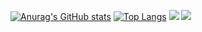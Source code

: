 
[![Anurag's GitHub stats](https://github-readme-stats.vercel.app/api?username=ryuichi3811&show_icons=true)](https://github.com/ryuichi3811)
[![Top Langs](https://github-readme-stats.vercel.app/api/top-langs/?username=ryuichi3811&layout=compact)](https://github.com/ryuichi3811)
[![](http://github-profile-summary-cards.vercel.app/api/cards/productive-time?username=ryuichi3811&utcOffset=9)](https://github.com/ryuichi3811)
[![](http://github-profile-summary-cards.vercel.app/api/cards/profile-details?username=ryuichi3811&theme=github)](https://github.com/ryuichi3811)
